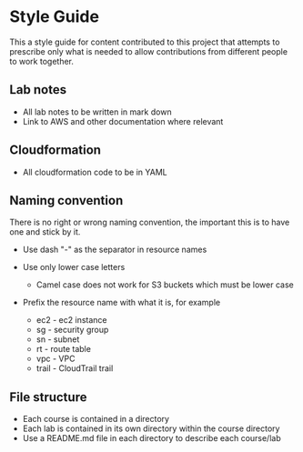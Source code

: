 # Style Guide

This a style guide for content contributed to this project that attempts to prescribe only what is needed to allow contributions from different people to work together. 

## Lab notes
* All lab notes to be written in mark down
* Link to AWS and other documentation where relevant

## Cloudformation
* All cloudformation code to be in YAML

## Naming convention
There is no right or wrong naming convention, the important this is to have one and stick by it.

* Use dash "-" as the separator in resource names
* Use only lower case letters
  * Camel case does not work for S3 buckets which must be lower case 

* Prefix the resource name with what it is, for example
  * ec2 - ec2 instance
  * sg - security group
  * sn - subnet
  * rt - route table
  * vpc - VPC
  * trail - CloudTrail trail

## File structure
* Each course is contained in a directory
* Each lab is contained in its own directory within the course directory
* Use a README.md file in each directory to describe each course/lab
